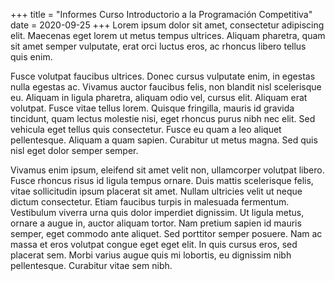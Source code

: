 +++
title = "Informes Curso Introductorio a la Programación Competitiva"
date = 2020-09-25
+++
 Lorem ipsum dolor sit amet, consectetur adipiscing elit. Maecenas eget lorem ut metus tempus ultrices. Aliquam pharetra, quam sit amet semper vulputate, erat orci luctus eros, ac rhoncus libero tellus quis enim. 
<!-- more -->
 Fusce volutpat faucibus ultrices. Donec cursus vulputate enim, in egestas nulla egestas ac. Vivamus auctor faucibus felis, non blandit nisl scelerisque eu. Aliquam in ligula pharetra, aliquam odio vel, cursus elit. Aliquam erat volutpat. Fusce vitae tellus lorem. Quisque fringilla, mauris id gravida tincidunt, quam lectus molestie nisi, eget rhoncus purus nibh nec elit. Sed vehicula eget tellus quis consectetur. Fusce eu quam a leo aliquet pellentesque. Aliquam a quam sapien. Curabitur ut metus magna. Sed quis nisl eget dolor semper semper.

Vivamus enim ipsum, eleifend sit amet velit non, ullamcorper volutpat libero. Fusce rhoncus risus id ligula tempus ornare. Duis mattis scelerisque felis, vitae sollicitudin ipsum placerat sit amet. Nullam ultricies velit ut neque dictum consectetur. Etiam faucibus turpis in malesuada fermentum. Vestibulum viverra urna quis dolor imperdiet dignissim. Ut ligula metus, ornare a augue in, auctor aliquam tortor. Nam pretium sapien id mauris semper, eget commodo ante aliquet. Sed porttitor semper posuere. Nam ac massa et eros volutpat congue eget eget elit. In quis cursus eros, sed placerat sem. Morbi varius augue quis mi lobortis, eu dignissim nibh pellentesque. Curabitur vitae sem nibh. 
